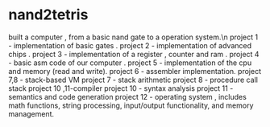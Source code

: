 # nand2tetris
built a computer , from a basic nand gate to a operation system.\n
project 1 - implementation of basic gates .
project 2 - implementation of advanced chips .
project 3 - implementation of a register , counter and ram .
project 4 - basic asm code of our computer .
project 5 - implementation of the cpu and memory (read and write).
project 6 - assembler implementation.
project 7,8 -  stack-based VM
project 7 - stack arithmetic
project 8 - procedure call stack
project 10 ,11-compiler 
project 10 - syntax analysis
project 11 - semantics and code generation
project 12 - operating system , includes math functions, string processing, input/output functionality, and memory management. 
